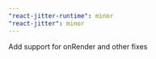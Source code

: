 ```yaml
---
"react-jitter-runtime": minor
"react-jitter": minor
---
```


Add support for onRender and other fixes
